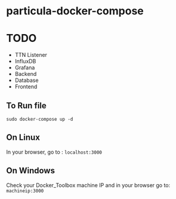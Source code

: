 # particula-docker-compose

# TODO 

- TTN Listener
- InfluxDB
- Grafana
- Backend
- Database
- Frontend

## To Run file
```
sudo docker-compose up -d
```

## On Linux

In your browser, go to : `localhost:3000`

## On Windows

Check your Docker_Toolbox machine IP and in your browser go to: `machineip:3000`